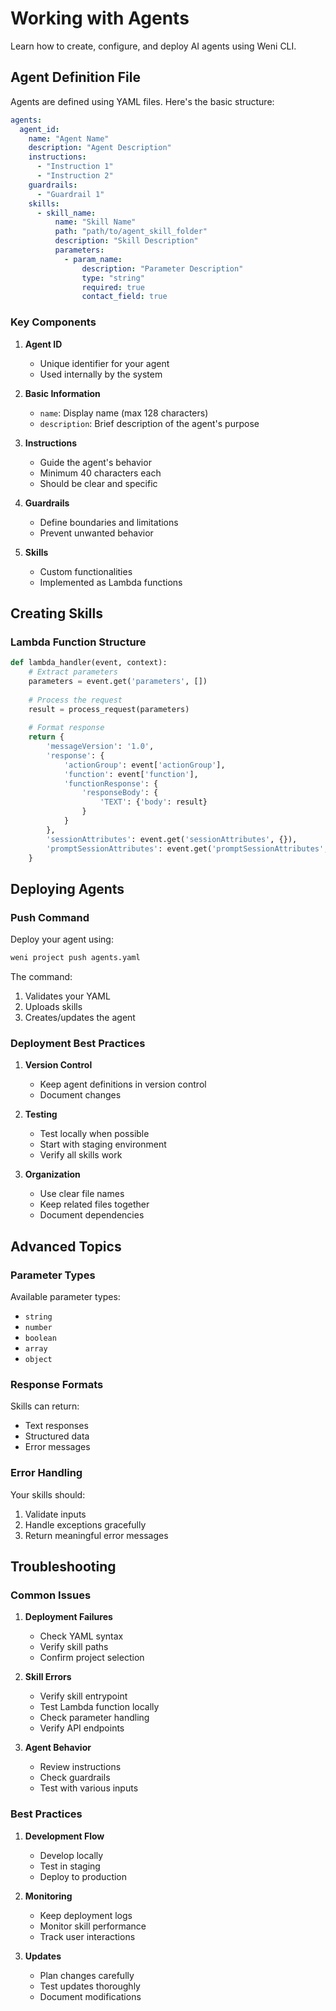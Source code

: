 # Working with Agents

Learn how to create, configure, and deploy AI agents using Weni CLI.

## Agent Definition File

Agents are defined using YAML files. Here's the basic structure:

```yaml
agents:
  agent_id:
    name: "Agent Name"
    description: "Agent Description"
    instructions:
      - "Instruction 1"
      - "Instruction 2"
    guardrails:
      - "Guardrail 1"
    skills:
      - skill_name:
          name: "Skill Name"
          path: "path/to/agent_skill_folder"
          description: "Skill Description"
          parameters:
            - param_name:
                description: "Parameter Description"
                type: "string"
                required: true
                contact_field: true
```

### Key Components

1. **Agent ID**
   - Unique identifier for your agent
   - Used internally by the system

2. **Basic Information**
   - `name`: Display name (max 128 characters)
   - `description`: Brief description of the agent's purpose

3. **Instructions**
   - Guide the agent's behavior
   - Minimum 40 characters each
   - Should be clear and specific

4. **Guardrails**
   - Define boundaries and limitations
   - Prevent unwanted behavior

5. **Skills**
   - Custom functionalities
   - Implemented as Lambda functions

## Creating Skills

### Lambda Function Structure

```python
def lambda_handler(event, context):
    # Extract parameters
    parameters = event.get('parameters', [])
    
    # Process the request
    result = process_request(parameters)
    
    # Format response
    return {
        'messageVersion': '1.0',
        'response': {
            'actionGroup': event['actionGroup'],
            'function': event['function'],
            'functionResponse': {
                'responseBody': {
                    'TEXT': {'body': result}
                }
            }
        },
        'sessionAttributes': event.get('sessionAttributes', {}),
        'promptSessionAttributes': event.get('promptSessionAttributes', {})
    }
```
## Deploying Agents

### Push Command

Deploy your agent using:

```bash
weni project push agents.yaml
```

The command:
1. Validates your YAML
2. Uploads skills
3. Creates/updates the agent

### Deployment Best Practices

1. **Version Control**
   - Keep agent definitions in version control
   - Document changes

2. **Testing**
   - Test locally when possible
   - Start with staging environment
   - Verify all skills work

3. **Organization**
   - Use clear file names
   - Keep related files together
   - Document dependencies

## Advanced Topics

### Parameter Types

Available parameter types:
- `string`
- `number`
- `boolean`
- `array`
- `object`

### Response Formats

Skills can return:
- Text responses
- Structured data
- Error messages

### Error Handling

Your skills should:
1. Validate inputs
2. Handle exceptions gracefully
3. Return meaningful error messages

## Troubleshooting

### Common Issues

1. **Deployment Failures**
   - Check YAML syntax
   - Verify skill paths
   - Confirm project selection

2. **Skill Errors**
   - Verify skill entrypoint
   - Test Lambda function locally
   - Check parameter handling
   - Verify API endpoints

3. **Agent Behavior**
   - Review instructions
   - Check guardrails
   - Test with various inputs

### Best Practices

1. **Development Flow**
   - Develop locally
   - Test in staging
   - Deploy to production

2. **Monitoring**
   - Keep deployment logs
   - Monitor skill performance
   - Track user interactions

3. **Updates**
   - Plan changes carefully
   - Test updates thoroughly
   - Document modifications
